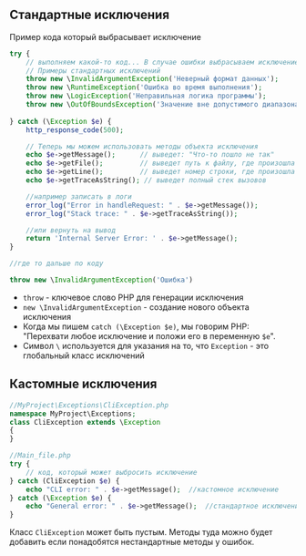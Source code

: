 ## Стандартные исключения
Пример кода который выбрасывает исключение
```php
try {
	// выполняем какой-то код... В случае ошибки выбрасываем исключение
    // Примеры стандартных исключений
    throw new \InvalidArgumentException('Неверный формат данных');
    throw new \RuntimeException('Ошибка во время выполнения');
    throw new \LogicException('Неправильная логика программы');
    throw new \OutOfBoundsException('Значение вне допустимого диапазона');
    
} catch (\Exception $e) {   
    http_response_code(500);

	// Теперь мы можем использовать методы объекта исключения
    echo $e->getMessage();      // выведет: "Что-то пошло не так"
    echo $e->getFile();         // выведет путь к файлу, где произошла ошибка
    echo $e->getLine();         // выведет номер строки, где произошла ошибка
    echo $e->getTraceAsString(); // выведет полный стек вызовов

	//например записать в логи
	error_log("Error in handleRequest: " . $e->getMessage());
    error_log("Stack trace: " . $e->getTraceAsString());

	//или вернуть на вывод
    return 'Internal Server Error: ' . $e->getMessage();
}

//где то дальше по коду 

throw new \InvalidArgumentException('Ошибка')


```

- `throw` - ключевое слово PHP для генерации исключения
- `new \InvalidArgumentException` - создание нового объекта исключения
- Когда мы пишем `catch (\Exception $e)`, мы говорим PHP: "Перехвати любое исключение и положи его в переменную `$e`". 
- Символ `\` используется для указания на то, что `Exception` - это глобальный класс исключений


## Кастомные исключения

```php
//MyProject\Exceptions\CliException.php
namespace MyProject\Exceptions;
class CliException extends \Exception
{
}

//Main_file.php
try {
    // код, который может выбросить исключение
} catch (CliException $e) {
    echo "CLI error: " . $e->getMessage();  //кастомное исключение
} catch (\Exception $e) {
    echo "General error: " . $e->getMessage();  //стандартное исключение исключение
}
```
Класс `CliException` может быть пустым. Методы туда можно будет добавить если понадобятся нестандартные методы у ошибок.
